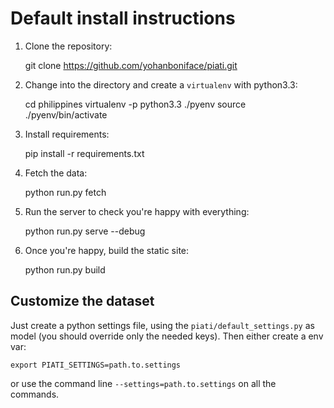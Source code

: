 # Default install instructions

1. Clone the repository:

    git clone https://github.com/yohanboniface/piati.git

2. Change into the directory and create a `virtualenv` with python3.3:

    cd philippines
    virtualenv -p python3.3 ./pyenv
    source ./pyenv/bin/activate

3. Install requirements:

    pip install -r requirements.txt

4. Fetch the data:

    python run.py fetch

5. Run the server to check you're happy with everything:

    python run.py serve --debug

6. Once you're happy, build the static site:

    python run.py build


## Customize the dataset

Just create a python settings file, using the `piati/default_settings.py` as
model (you should override only the needed keys). Then either create a env var:

    export PIATI_SETTINGS=path.to.settings

or use the command line `--settings=path.to.settings` on all the commands.
